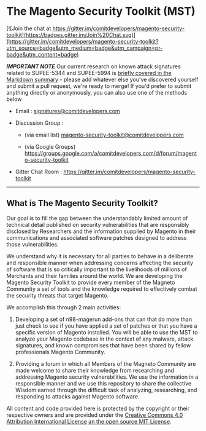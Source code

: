 # The Magento Security Toolkit (MST) #

[![Join the chat at https://gitter.im/comitdevelopers/magento-security-toolkit](https://badges.gitter.im/Join%20Chat.svg)](https://gitter.im/comitdevelopers/magento-security-toolkit?utm_source=badge&utm_medium=badge&utm_campaign=pr-badge&utm_content=badge)

***IMPORTANT NOTE*** Our current research on known attack signatures related to SUPEE-5344 and SUPEE-5994 is [briefly covered in the Markdown summary](/comitdevelopers/magento-security-toolkit/blob/master/signatures-analysis.md) - please add whatever else you've discovered yourself and submit a pull request, we're ready to merge!  If you'd prefer to submit anything directly or anonymously, you can also use one of the methods below

* Email : signatures@comitdevelopers.com

* Discussion Group : 

    * (via email list) magento-security-toolkit@comitdevelopers.com 

    * (via Google Groups) https://groups.google.com/a/comitdevelopers.com/d/forum/magento-security-toolkit

* Gitter Chat Room : https://gitter.im/comitdevelopers/magento-security-toolkit

----------

## What is The Magento Security Toolkit?

Our goal is to fill the gap between the understandably limited amount of technical detail published on security vulnerabilities that are responsibly disclosed by Researchers and the information supplied by Magento in their communications and associated software patches designed to address those vulnerabilities.  

We understand why it is necessary for all parties to behave in a deliberate and responsible manner when addressing concerns affecting the security of software that is so critically important to the livelihoods of millions of Merchants and their families around the world.  We are developing the Magento Security Toolkit to provide every member of the Magneto Community a set of tools and the knowledge required to effectively combat the security threats that target Magento.

We accomplish this through 2 main activities:

1. Developing a set of n98-magerun add-ons that can that do more than just check to see if you have applied a set of patches or that you have a specific version of Magento installed.  You will be able to use the MST to analyze your Magento codebase in the context of any malware, attack signatures, and known compromises that have been shared  by fellow professionals Magento Community.

2.  Providing a forum in which all Members of the Magneto Community are made welcome to share their knowledge from researching and addressing Magento security vulnerabilities.  We use the information in a responsible manner and we  use this repository to share the collective Wisdom earned through the difficult task of analyzing, researching, and responding to attacks against Magento software.

All content and code provided here is protected by the copyright or their respective owners and are provided under the [Creative Commons 4.0 Attribution International License](/comitdevelopers/magento-security-toolkit/blob/master/cc-4-international.md)  [an the open source MIT License](https://github.com/comitdevelopers/magento-security-toolkit/blob/master/LICENSE).
